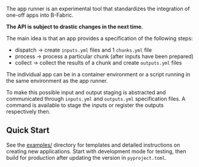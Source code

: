 The app runner is an experimental tool that standardizes the integration of one-off apps into B-Fabric.

**The API is subject to drastic changes in the next time.**

The main idea is that an app provides a specification of the following steps:

- dispatch -> create `inputs.yml` files and 1 `chunks.yml` file
- process -> process a particular chunk (after inputs have been prepared)
- collect -> collect the results of a chunk and create `outputs.yml` files

The individual app can be in a container environment or a script running in the same environment as the app runner.

To make this possible input and output staging is abstracted and communicated through `inputs.yml` and `outputs.yml`
specification files.
A command is available to stage the inputs or register the outputs respectively then.

## Quick Start

See the [examples/](examples/) directory for templates and detailed instructions on creating new applications. Start with development mode for testing, then build for production after updating the version in `pyproject.toml`.
